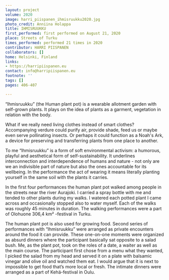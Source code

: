 ```yaml
---
layout: project
volume: 2020
image: harri_piispanen_ihmisruukku2020.jpg
photo_credit: Anniina Holappa
title: IHMISRUUKKU
first_performed: first performed on August 21, 2020
place: Streets of Turku
times_performed: performed 21 times in 2020
contributor: HARRI PIISPANEN
collaborators: []
home: Helsinki, Finland
links:
- https://harripiispanen.eu
contact: info@harripiispanen.eu
footnote: ''
tags: []
pages: 406-407

---
```


“Ihmisruukku” (the Human plant pot) is a wearable allotment garden with self-grown plants. It plays on the idea of plants as a garment, vegetation in relation with the body. 

What if we really need living clothes instead of smart clothes? Accompanying verdure could purify air, provide shade, feed us or maybe even serve pollinating insects. Or perhaps it could function as a Noah's Ark, a device for preserving and transferring plants from one place to another.

To me “Ihmisruukku” is a form of soft environmental activism: a humorous, playful and aesthetical form of self-sustainability. It underlines interconnection and interdependence of humans and nature - not only are we an indivisible part of nature but also the ones accountable for its wellbeing. In the performance the act of wearing it means literally planting yourself in the same soil with the plants it carries.

In the first four performances the human plant pot walked among people in the streets near the river Aurajoki. I carried a spray bottle with me and tended to other plants during my walks. I watered each potted plant I came across and occasionally stopped also to water myself. Each of the walks was roughly 45 minutes in duration. The walking performances were a part of Olohuone 306,4 km² -festival in Turku.

The human plant pot is also used for growing food. Second series of performances with “Ihmisruukku” were arranged as private encounters around the food it can provide. These one-on-one moments were organized as absurd dinners where the participant basically sat opposite to a salad bush. Me, as the plant pot, took on the roles of a date, a waiter as well as the main course. The participant first chose from a menu what they wanted, I picked the salad from my head and served it on a plate with balsamic vinegar and olive oil and watched them eat. I would argue that it is next to impossible to get food that’s more local or fresh. The intimate dinners were arranged as a part of Kehä-festival in Oulu.
